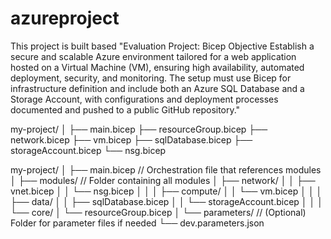 # azureproject
This project is built based 
"Evaluation Project: Bicep
Objective
Establish a secure and scalable Azure environment tailored for a web application hosted on a Virtual Machine (VM), ensuring high availability, automated deployment, security, and monitoring. The setup must use Bicep for infrastructure definition and include both an Azure SQL Database and a Storage Account, with configurations and deployment processes documented and pushed to a public GitHub repository."

my-project/
│
├── main.bicep
├── resourceGroup.bicep
├── network.bicep
├── vm.bicep
├── sqlDatabase.bicep
├── storageAccount.bicep
└── nsg.bicep


my-project/
│
├── main.bicep             // Orchestration file that references modules
│
├── modules/               // Folder containing all modules
│   ├── network/
│   │   ├── vnet.bicep
│   │   └── nsg.bicep
│   │
│   ├── compute/
│   │   └── vm.bicep
│   │
│   ├── data/
│   │   ├── sqlDatabase.bicep
│   │   └── storageAccount.bicep
│   │
│   └── core/
│       └── resourceGroup.bicep
│
└── parameters/            // (Optional) Folder for parameter files if needed
    └── dev.parameters.json
